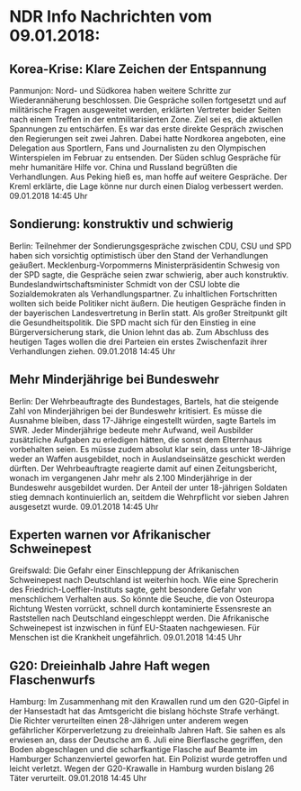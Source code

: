 # NDR Info Nachrichten vom 09.01.2018:


## Korea-Krise: Klare Zeichen der Entspannung
Panmunjon:		Nord- und Südkorea haben weitere Schritte zur Wiederannäherung beschlossen. Die Gespräche sollen fortgesetzt und auf militärische Fragen ausgeweitet werden, erklärten Vertreter beider Seiten nach einem Treffen in der entmilitarisierten Zone. Ziel sei es, die aktuellen Spannungen zu entschärfen. Es war das erste direkte Gespräch zwischen den Regierungen seit zwei Jahren. Dabei hatte Nordkorea angeboten, eine Delegation aus Sportlern, Fans und Journalisten zu den Olympischen Winterspielen im Februar zu entsenden. Der Süden schlug Gespräche für mehr humanitäre Hilfe vor. China und Russland begrüßten die Verhandlungen. Aus Peking hieß es, man hoffe auf weitere Gespräche. Der Kreml erklärte, die Lage könne nur durch einen Dialog verbessert werden. 09.01.2018 14:45 Uhr 

## Sondierung: konstruktiv und schwierig
Berlin:	Teilnehmer der Sondierungsgespräche zwischen CDU, CSU und SPD haben sich vorsichtig optimistisch über den Stand der Verhandlungen geäußert. Mecklenburg-Vorpommerns Ministerpräsidentin Schwesig von der SPD sagte, die Gespräche seien zwar schwierig, aber auch konstruktiv. Bundeslandwirtschaftsminister Schmidt von der CSU lobte die Sozialdemokraten als Verhandlungspartner. Zu inhaltlichen Fortschritten wollten sich beide Politiker nicht äußern. Die heutigen Gespräche finden in der bayerischen Landesvertretung in Berlin statt. Als großer Streitpunkt gilt die Gesundheitspolitik. Die SPD macht sich für den Einstieg in eine Bürgerversicherung stark, die Union lehnt das ab. Zum Abschluss des heutigen Tages wollen die drei Parteien ein erstes Zwischenfazit ihrer Verhandlungen ziehen. 09.01.2018 14:45 Uhr 

## Mehr Minderjährige bei Bundeswehr
Berlin: Der Wehrbeauftragte des Bundestages, Bartels, hat die steigende Zahl von Minderjährigen bei der Bundeswehr kritisiert. Es müsse die Ausnahme bleiben, dass 17-Jährige eingestellt würden, sagte Bartels im SWR. Jeder Minderjährige bedeute mehr Aufwand, weil Ausbilder zusätzliche Aufgaben zu erledigen hätten, die sonst dem Elternhaus vorbehalten seien. Es müsse zudem absolut klar sein, dass unter 18-Jährige weder an Waffen ausgebildet, noch in Auslandseinsätze geschickt werden dürften. Der Wehrbeauftragte reagierte damit auf einen Zeitungsbericht, wonach im vergangenen Jahr mehr als 2.100 Minderjährige in der Bundeswehr ausgebildet wurden. Der Anteil der unter 18-jährigen Soldaten stieg demnach kontinuierlich an, seitdem die Wehrpflicht vor sieben Jahren ausgesetzt wurde. 09.01.2018 14:45 Uhr 

## Experten warnen vor Afrikanischer Schweinepest
Greifswald: Die Gefahr einer Einschleppung der Afrikanischen Schweinepest nach Deutschland ist weiterhin hoch. Wie eine Sprecherin des Friedrich-Loeffler-Instituts sagte, geht besondere Gefahr von menschlichem Verhalten aus. So könnte die Seuche, die von Osteuropa Richtung Westen vorrückt, schnell durch kontaminierte Essensreste an Raststellen nach Deutschland eingeschleppt werden. Die Afrikanische Schweinepest ist inzwischen in fünf EU-Staaten nachgewiesen. Für Menschen ist die Krankheit ungefährlich. 09.01.2018 14:45 Uhr 

## G20: Dreieinhalb Jahre Haft wegen Flaschenwurfs
Hamburg: Im Zusammenhang mit den Krawallen rund um den G20-Gipfel in der Hansestadt hat das Amtsgericht die bislang höchste Strafe verhängt. Die Richter verurteilten einen 28-Jährigen unter anderem wegen gefährlicher Körperverletzung zu dreieinhalb Jahren Haft. Sie sahen es als erwiesen an, dass der Deutsche am 6. Juli eine Bierflasche gegriffen, den Boden abgeschlagen und die scharfkantige Flasche auf Beamte im Hamburger Schanzenviertel geworfen hat. Ein Polizist wurde getroffen und leicht verletzt. Wegen der G20-Krawalle in Hamburg wurden bislang 26 Täter verurteilt. 09.01.2018 14:45 Uhr 
